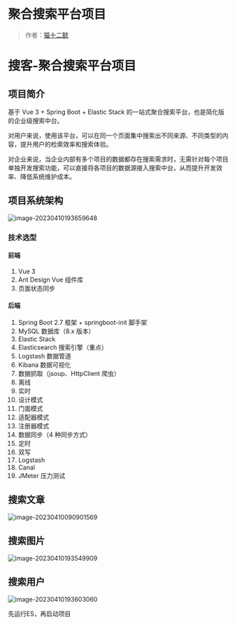 # 聚合搜索平台项目

> 作者：[猫十二懿](https://github.com/kongshier)



# 搜客-聚合搜索平台项目

## 项目简介

基于 Vue 3 + Spring Boot + Elastic Stack 的一站式聚合搜索平台，也是简化版的企业级搜索中台。

对用户来说，使用该平台，可以在同一个页面集中搜索出不同来源、不同类型的内容，提升用户的检索效率和搜索体验。

对企业来说，当企业内部有多个项目的数据都存在搜索需求时，无需针对每个项目单独开发搜索功能，可以直接将各项目的数据源接入搜索中台，从而提升开发效率、降低系统维护成本。

## 项目系统架构
![image-20230410193659648](https://user-images.githubusercontent.com/94662685/230899037-edddf871-0763-4743-a0d6-5b367fb511ad.png)


### 技术选型

#### 前端

1. Vue 3
2. Ant Design Vue 组件库
3. 页面状态同步


#### 后端

1. Spring Boot 2.7 框架 + springboot-init 脚手架
2. MySQL 数据库（8.x 版本）
3. Elastic Stack
4. Elasticsearch 搜索引擎（重点）
5. Logstash 数据管道
6. Kibana 数据可视化
7. 数据抓取（jsoup、HttpClient 爬虫）
8. 离线
9. 实时
10. 设计模式
11. 门面模式
12. 适配器模式
13. 注册器模式
14. 数据同步（4 种同步方式）
15. 定时
16. 双写
17. Logstash
18. Canal
19. JMeter 压力测试


## 搜索文章

![image-20230410090901569](https://user-images.githubusercontent.com/94662685/230899202-7266499d-ef2f-43bc-aebe-519a0be0bf11.png)

## 搜索图片

![image-20230410193549909](https://user-images.githubusercontent.com/94662685/230899181-ed715d71-af56-42bd-9548-a7cb31999cf0.png)

## 搜索用户
![image-20230410193603060](https://user-images.githubusercontent.com/94662685/230899168-9886c42a-7876-4424-8fcd-9b7ee660eb0a.png)


先运行ES，再启动项目


